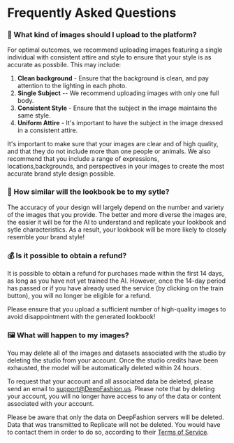 # Frequently Asked Questions

### 📸 What kind of images should I upload to the platform?

For optimal outcomes, we recommend uploading images featuring a single individual with consistent attire and style to ensure that your style is as accurate as possbile. This may include: 

1. **Clean background** - Ensure that the background is clean, and pay attention to the lighting in each photo.
2. **Single Subject** -- We recommend uploading images with only one full body. 
3. **Consistent Style** - Ensure that the subject in the image maintains the same style.
4. **Uniform Attire** - It's important to have the subject in the image dressed in a consistent attire.

It's important to make sure that your images are clear and of high quality, and that they do not include more than one people or animals. We also recommend that you include a range of expressions, locations,backgrounds, and perspectives in your images to create the most accurate brand style design possible.


### 👩 How similar will the lookbook be to my sytle?


The accuracy of your design will largely depend on the number and variety of the images that you provide. The better and more diverse the images are, the easier it will be for the AI to understand and replicate your lookbook and sytle characteristics. As a result, your lookbook will be more likely to closely resemble your brand style!


### 💰 Is it possible to obtain a refund?


It is possible to obtain a refund for purchases made within the first 14 days, as long as you have not yet trained the AI. However, once the 14-day period has passed or if you have already used the service (by clicking on the train button), you will no longer be eligible for a refund.


Please ensure that you upload a sufficient number of high-quality images to avoid disappointment with the generated lookbook!


### 🖼 What will happen to my images?


You may delete all of the images and datasets associated with the studio by deleting the studio from your account. Once the studio credits have been exhausted, the model will be automatically deleted within 24 hours.


To request that your account and all associated data be deleted, please send an email to [support@DeepFashion.us](mailto:support@DeepFashion.us). Please note that by deleting your account, you will no longer have access to any of the data or content associated with your account.


Please be aware that only the data on DeepFashion servers will be deleted. Data that was transmitted to Replicate will not be deleted. You would have to contact them in order to do so, according to their [Terms of Service](/privacy).


